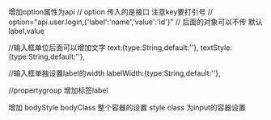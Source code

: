 增加option属性为api
// option 传入的是接口  注意key要打引号
// option="api.user.login,{'label':'name','value':'id'}"
// 后面的对象可以不传 默认label,value


//输入框单位后面可以增加文字
text:{type:String,default:''},
textStyle:{type:String,default:''},


//输入框单独设置label的width
labelWidth:{type:String,default:''},


//propertygroup 增加标签label

增加 bodyStyle bodyClass 整个容器的设置
    style class  为input的容器设置
